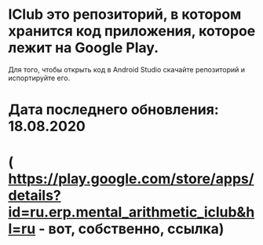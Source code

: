 # IClub это репозиторий, в котором хранится код приложения, которое лежит на Google Play.
Для того, чтобы открыть код в Android Studio скачайте репозиторий и испортируйте его. 
# Дата последнего обновления: 18.08.2020
# ( https://play.google.com/store/apps/details?id=ru.erp.mental_arithmetic_iclub&hl=ru - вот, собственно, ссылка)

